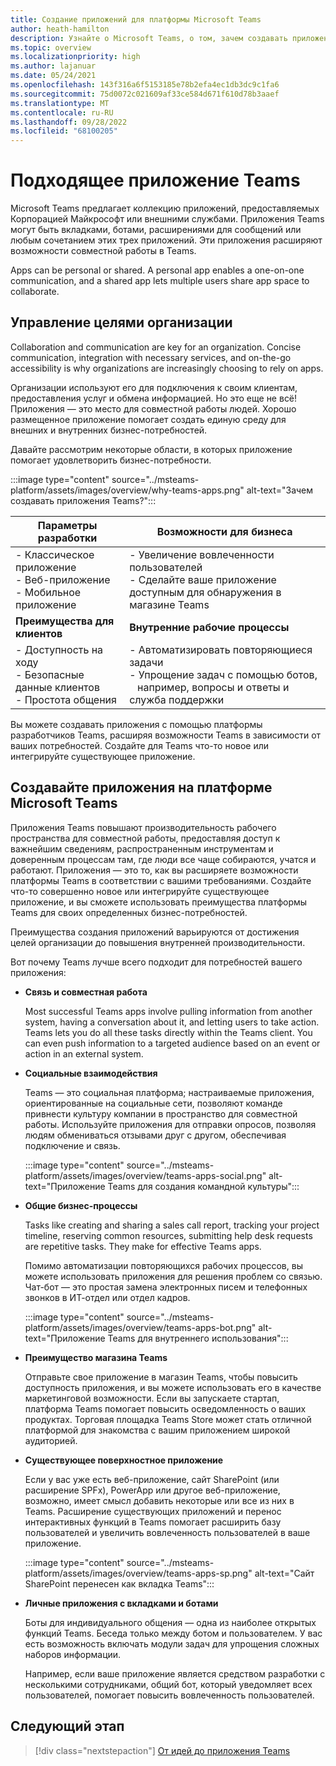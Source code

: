 ```yaml
---
title: Создание приложений для платформы Microsoft Teams
author: heath-hamilton
description: Узнайте о Microsoft Teams, о том, зачем создавать приложения на платформе Teams и как приложение Teams помогает удовлетворить бизнес-потребности.
ms.topic: overview
ms.localizationpriority: high
ms.author: lajanuar
ms.date: 05/24/2021
ms.openlocfilehash: 143f316a6f5153185e78b2efa4ec1db3dc9c1fa6
ms.sourcegitcommit: 75d0072c021609af33ce584d671f610d78b3aaef
ms.translationtype: MT
ms.contentlocale: ru-RU
ms.lasthandoff: 09/28/2022
ms.locfileid: "68100205"
---
```

# <a name="teams-app-that-fits"></a>Подходящее приложение Teams

Microsoft Teams предлагает коллекцию приложений, предоставляемых Корпорацией Майкрософт или внешними службами. Приложения Teams могут быть вкладками, ботами, расширениями для сообщений или любым сочетанием этих трех приложений. Эти приложения расширяют возможности совместной работы в Teams.

Apps can be personal or shared. A personal app enables a one-on-one communication, and a shared app lets multiple users share app space to collaborate.

## <a name="driving-organizational-goals"></a>Управление целями организации

Collaboration and communication are key for an organization. Concise communication, integration with necessary services, and on-the-go accessibility is why organizations are increasingly choosing to rely on apps.

Организации используют его для подключения к своим клиентам, предоставления услуг и обмена информацией. Но это еще не всё! Приложения — это место для совместной работы людей. Хорошо размещенное приложение помогает создать единую среду для внешних и внутренних бизнес-потребностей.

Давайте рассмотрим некоторые области, в которых приложение помогает удовлетворить бизнес-потребности.

:::image type="content" source="../msteams-platform/assets/images/overview/why-teams-apps.png" alt-text="Зачем создавать приложения Teams?":::

| **Параметры разработки** | **Возможности для бизнеса** |
| --- | --- |
| - Классическое приложение <br> - Веб-приложение <br> - Мобильное приложение | - Увеличение вовлеченности пользователей <br> - Сделайте ваше приложение доступным для обнаружения в магазине Teams |
| **Преимущества для клиентов** | **Внутренние рабочие процессы** |
| - Доступность на ходу <br> - Безопасные данные клиентов <br> - Простота общения | - Автоматизировать повторяющиеся задачи <br> - Упрощение задач с помощью ботов, <br> &nbsp;&nbsp; например, вопросы и ответы и служба поддержки |

Вы можете создавать приложения с помощью платформы разработчиков Teams, расширяя возможности Teams в зависимости от ваших потребностей. Создайте для Teams что-то новое или интегрируйте существующее приложение.

## <a name="build-apps-with-microsoft-teams-platform"></a>Создавайте приложения на платформе Microsoft Teams

Приложения Teams повышают производительность рабочего пространства для совместной работы, предоставляя доступ к важнейшим сведениям, распространенным инструментам и доверенным процессам там, где люди все чаще собираются, учатся и работают. Приложения — это то, как вы расширяете возможности платформы Teams в соответствии с вашими требованиями. Создайте что-то совершенно новое или интегрируйте существующее приложение, и вы сможете использовать преимущества платформы Teams для своих определенных бизнес-потребностей.

Преимущества создания приложений варьируются от достижения целей организации до повышения внутренней производительности.

Вот почему Teams лучше всего подходит для потребностей вашего приложения:

- **Связь и совместная работа**

    Most successful Teams apps involve pulling information from another system, having a conversation about it, and letting users to take action. Teams lets you do all these tasks directly within the Teams client. You can even push information to a targeted audience based on an event or action in an external system.

- **Социальные взаимодействия**

    Teams — это социальная платформа; настраиваемые приложения, ориентированные на социальные сети, позволяют команде привнести культуру компании в пространство для совместной работы. Используйте приложения для отправки опросов, позволяя людям обмениваться отзывами друг с другом, обеспечивая подключение и связь.

    :::image type="content" source="../msteams-platform/assets/images/overview/teams-apps-social.png" alt-text="Приложение Teams для создания командной культуры":::

- **Общие бизнес-процессы**

    Tasks like creating and sharing a sales call report, tracking your project timeline, reserving common resources, submitting help desk requests are repetitive tasks. They make for effective Teams apps.

    Помимо автоматизации повторяющихся рабочих процессов, вы можете использовать приложения для решения проблем со связью. Чат-бот — это простая замена электронных писем и телефонных звонков в ИТ-отдел или отдел кадров.

    :::image type="content" source="../msteams-platform/assets/images/overview/teams-apps-bot.png" alt-text="Приложение Teams для внутреннего использования":::

- **Преимущество магазина Teams**

    Отправьте свое приложение в магазин Teams, чтобы повысить доступность приложения, и вы можете использовать его в качестве маркетинговой возможности. Если вы запускаете стартап, платформа Teams помогает повысить осведомленность о ваших продуктах. Торговая площадка Teams Store может стать отличной платформой для знакомства с вашим приложением широкой аудиторией.

- **Существующее поверхностное приложение**

    Если у вас уже есть веб-приложение, сайт SharePoint (или расширение SPFx), PowerApp или другое веб-приложение, возможно, имеет смысл добавить некоторые или все из них в Teams. Расширение существующих приложений и перенос интерактивных функций в Teams помогает расширить базу пользователей и увеличить вовлеченность пользователей в ваше приложение.

    :::image type="content" source="../msteams-platform/assets/images/overview/teams-apps-sp.png" alt-text="Сайт SharePoint перенесен как вкладка Teams":::

- **Личные приложения с вкладками и ботами**

    Боты для индивидуального общения — одна из наиболее открытых функций Teams. Беседа только между ботом и пользователем. У вас есть возможность включать модули задач для упрощения сложных наборов информации.

    Например, если ваше приложение является средством разработки с несколькими сотрудниками, общий бот, который уведомляет всех пользователей, помогает повысить вовлеченность пользователей.

## <a name="next-step"></a>Следующий этап

> [!div class="nextstepaction"]
> [От идей до приложения Teams](overview-story.md)
